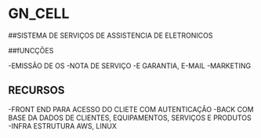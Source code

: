 # GN_CELL

##SISTEMA DE SERVIÇOS DE ASSISTENCIA DE  ELETRONICOS 

##fUNCÇÕES


  -EMISSÃO DE OS
  -NOTA DE SERVIÇO 
  -E GARANTIA, E-MAIL 
  -MARKETING 

## RECURSOS 

  -FRONT END PARA ACESSO DO CLIETE COM AUTENTICAÇÃO 
  -BACK COM BASE DA DADOS DE CLIENTES, EQUIPAMENTOS, SERVIÇOS E PRODUTOS 
  -INFRA ESTRUTURA  AWS, LINUX 


